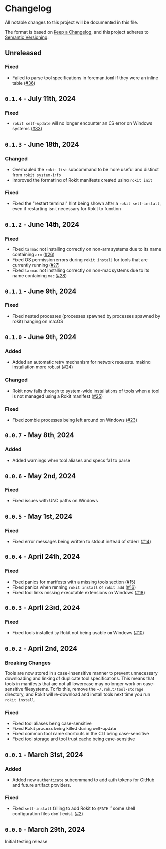 <!-- markdownlint-disable MD023 -->
<!-- markdownlint-disable MD033 -->

# Changelog

All notable changes to this project will be documented in this file.

The format is based on [Keep a Changelog](https://keepachangelog.com/en/1.0.0/),
and this project adheres to [Semantic Versioning](https://semver.org/spec/v2.0.0.html).

## Unreleased

### Fixed

- Failed to parse tool specifications in foreman.toml if they were an inline table ([#36])

[#36]: https://github.com/rojo-rbx/rokit/pull/36

## `0.1.4` - July 11th, 2024

### Fixed

- `rokit self-update` will no longer encounter an OS error on Windows systems ([#33])

[#33]: https://github.com/rojo-rbx/rokit/pull/33

## `0.1.3` - June 18th, 2024

### Changed

- Overhauled the `rokit list` subcommand to be more useful and distinct from `rokit system-info`
- Improved the formatting of Rokit manifests created using `rokit init`

### Fixed

- Fixed the "restart terminal" hint being shown after a `rokit self-install`, even if restarting isn't necessary for Rokit to function

## `0.1.2` - June 14th, 2024

### Fixed

- Fixed `tarmac` not installing correctly on non-arm systems due to its name containing `arm` ([#26])
- Fixed OS permission errors during `rokit install` for tools that are currently running ([#27])
- Fixed `tarmac` not installing correctly on non-mac systems due to its name containing `mac` ([#28])

[#26]: https://github.com/rojo-rbx/rokit/pull/26
[#27]: https://github.com/rojo-rbx/rokit/pull/27
[#28]: https://github.com/rojo-rbx/rokit/pull/28

## `0.1.1` - June 9th, 2024

### Fixed

- Fixed nested processes (processes spawned by processes spawned by rokit) hanging on macOS

## `0.1.0` - June 9th, 2024

### Added

- Added an automatic retry mechanism for network requests, making installation more robust ([#24])

### Changed

- Rokit now falls through to system-wide installations of tools when a tool is not managed using a Rokit manifest ([#25])

### Fixed

- Fixed zombie processes being left around on Windows ([#23])

[#23]: https://github.com/rojo-rbx/rokit/pull/23
[#24]: https://github.com/rojo-rbx/rokit/pull/24
[#25]: https://github.com/rojo-rbx/rokit/pull/25

## `0.0.7` - May 8th, 2024

### Added

- Added warnings when tool aliases and specs fail to parse

## `0.0.6` - May 2nd, 2024

### Fixed

- Fixed issues with UNC paths on Windows

## `0.0.5` - May 1st, 2024

### Fixed

- Fixed error messages being written to stdout instead of stderr ([#14])

[#14]: https://github.com/rojo-rbx/rokit/pull/14

## `0.0.4` - April 24th, 2024

### Fixed

- Fixed panics for manifests with a missing tools section ([#15])
- Fixed panics when running `rokit install` or `rokit add` ([#16])
- Fixed tool links missing executable extensions on Windows ([#18])

[#15]: https://github.com/rojo-rbx/rokit/pull/15
[#16]: https://github.com/rojo-rbx/rokit/pull/16
[#18]: https://github.com/rojo-rbx/rokit/pull/18

## `0.0.3` - April 23rd, 2024

### Fixed

- Fixed tools installed by Rokit not being usable on Windows ([#10])

[#10]: https://github.com/rojo-rbx/rokit/pull/10

## `0.0.2` - April 2nd, 2024

### Breaking Changes

Tools are now stored in a case-insensitive manner to prevent unnecessary downloading and linking of duplicate tool specifications. This means that tools in manifests that are not all lowercase may no longer work on case-sensitive filesystems. To fix this, remove the `~/.rokit/tool-storage` directory, and Rokit will re-download and install tools next time you run `rokit install`.

### Fixed

- Fixed tool aliases being case-sensitive
- Fixed Rokit process being killed during self-update
- Fixed common tool name shortcuts in the CLI being case-sensitive
- Fixed tool storage and tool trust cache being case-sensitive

## `0.0.1` - March 31st, 2024

### Added

- Added new `authenticate` subcommand to add auth tokens for GitHub and future artifact providers.

### Fixed

- Fixed `self-install` failing to add Rokit to `$PATH` if some shell configuration files don't exist. ([#2])

[#2]: https://github.com/rojo-rbx/rokit/pull/2

## `0.0.0` - March 29th, 2024

Initial testing release
